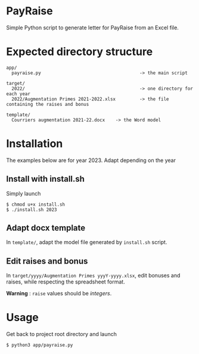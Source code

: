 # PayRaise
Simple Python script to generate letter for PayRaise from an Excel file.

# Expected directory structure

```
app/
  payraise.py                                     -> the main script

target/
  2022/                                           -> one directory for each year
  2022/Augmentation Primes 2021-2022.xlsx         -> the file containing the raises and bonus

template/
  Courriers augmentation 2021-22.docx    -> the Word model 
```

# Installation

The examples below are for year 2023. Adapt depending on the year

## Install with install.sh

Simply launch

```
$ chmod u+x install.sh
$ ./install.sh 2023
```

## Adapt docx template

In `template/`, adapt the model file generated by `install.sh` script.

## Edit raises and bonus

In `target/yyyy/Augmentation Primes yyyY-yyyy.xlsx`, edit bonuses and raises, while respecting the spreadsheet format.

**Warning** : `raise` values should be *integers*.

# Usage

Get back to project root directory and launch

```shell
$ python3 app/payraise.py
```

